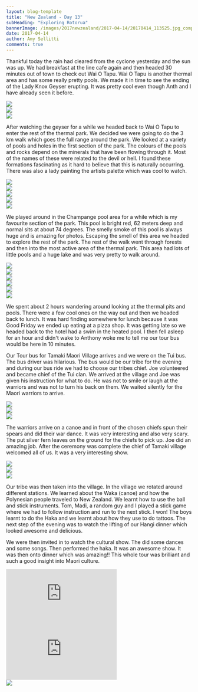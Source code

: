 ```yaml
---
layout: blog-template
title: "New Zealand - Day 13"
subHeading: "Exploring Rotorua"
bannerImage: /images/2017newzealand/2017-04-14/20170414_113525.jpg_compressed.JPEG
date: 2017-04-14
author: Amy Sellitti
comments: true
---
```


Thankful today the rain had cleared from the cyclone yesterday and the sun was up. We had breakfast at the line cafe again and then headed 30 minutes out of town to check out Wai O Tapu. Wai O Tapu is another thermal area and has some really pretty pools. We made it in time to see the ending of the Lady Knox Geyser erupting. It was pretty cool even though Anth and I have already seen it before. 

<div class="center-image"><img src="/images/2017newzealand/2017-04-14/20170414_103200.jpg_compressed.JPEG" /></div>
<div class="center-image"><img src="/images/2017newzealand/2017-04-14/DSC08312.JPG_compressed.JPEG" /></div>
<div class="center-image"><img src="/images/2017newzealand/2017-04-14/IMG_6838.JPG_compressed.JPEG" /></div>

After watching the geyser for a while we headed back to Wai O Tapu to enter the rest of the thermal park. We decided we were going to do the 3 km walk which goes the full range around the park. We looked at a variety of pools and holes in the first section of the park. The colours of the pools and rocks depend on the minerals that have been flowing through it.  Most of the names of these were related to the devil or hell. I found these formations fascinating as it hard to believe that this is naturally occurring. There was also a lady painting the artists palette which was cool to watch. 

<div class="center-image"><img src="/images/2017newzealand/2017-04-14/DSC08328.JPG_compressed - Copy.JPEG" /></div>
<div class="center-image"><img src="/images/2017newzealand/2017-04-14/IMG_6857.JPG_compressed.JPEG" /></div>
<div class="center-image"><img src="/images/2017newzealand/2017-04-14/IMG_6867.JPG_compressed.JPEG" /></div>
<div class="center-image"><img src="/images/2017newzealand/2017-04-14/IMG_6865.JPG_compressed.JPEG" /></div>
<div class="center-image"><img src="/images/2017newzealand/2017-04-14/IMG_6881.JPG_compressed.JPEG" /></div>

We played around in the Champange pool area for a while which is my favourite section of the park. This pool is bright red, 62 meters deep and normal sits at about 74 degrees. The smelly smoke of this pool is always huge and is amazing for photos. 
Escaping the smell of this area we headed to explore the rest of the park. The rest of the walk went through forests and then into the most active area of the thermal park. This area had lots of little pools and a huge lake and was very pretty to walk around. 

<div class="center-image"><img src="/images/2017newzealand/2017-04-14/IMG_6903.JPG_compressed.JPEG" /></div>
<div class="center-image"><img src="/images/2017newzealand/2017-04-14/IMG_6910.JPG_compressed.JPEG" /></div>
<div class="center-image"><img src="/images/2017newzealand/2017-04-14/IMG_6927.JPG_compressed.JPEG" /></div>
<div class="center-image"><img src="/images/2017newzealand/2017-04-14/IMG_6918.JPG_compressed.JPEG" /></div>
<div class="center-image"><img src="/images/2017newzealand/2017-04-14/DSC_8655.JPG_compressed.JPEG" /></div>
<div class="center-image"><img src="/images/2017newzealand/2017-04-14/DSC_8680.JPG_compressed.JPEG" /></div>

We spent about 2 hours wandering around looking at the thermal pits and pools. There were a few cool ones on the way out and then we headed back to lunch. 
It was hard finding somewhere for lunch because it was Good Friday we ended up eating at a pizza shop. It was getting late so we headed back to the hotel had a swim in the heated pool. I then fell asleep for an hour and didn't wake to Anthony woke me to tell me our tour bus would be here in 10 minutes.

Our Tour bus for Tamaki Maori Village arrives and we were on the Tui bus. The bus driver was hilarious. The bus would be our tribe for the evening and during our bus ride we had to choose our tribes chief. Joe volunteered and became chief of the Tui clan. We arrived at the village and Joe was given his instruction for what to do. He was not to smile or laugh at the warriors and was not to turn his back on them. We waited silently for the Maori warriors to arrive. 

<div class="center-image"><img src="/images/2017newzealand/2017-04-14/IMG_6941.JPG_compressed.JPEG" /></div>
<div class="center-image"><img src="/images/2017newzealand/2017-04-14/IMG_6946.JPG_compressed.JPEG" /></div>
<div class="center-image"><img src="/images/2017newzealand/2017-04-14/IMG_6952.JPG_compressed.JPEG" /></div>

The warriors arrive on a canoe and in front of the chosen chiefs spun their spears and did their war dance. It was very interesting and also very scary. The put silver fern leaves on the ground for the chiefs to pick up. Joe did an amazing job. After the ceremony was complete the chief of Tamaki village welcomed all of us. It was a very interesting show.

<div class="center-image"><img src="/images/2017newzealand/2017-04-14/DSC_8761.JPG_compressed.JPEG" /></div>
<div class="center-image"><img src="/images/2017newzealand/2017-04-14/IMG_6998.JPG_compressed.JPEG" /></div>
<div class="center-image"><img src="/" /></div>

Our tribe was then taken into the village. In the village we rotated around different stations. We learned about the Waka (canoe)
and how the Polynesian people traveled to New Zealand. We learnt how to use the ball and stick instruments. Tom, Madi, a random guy and I played a stick game where we had to follow instruction and run to the next stick.  I won! The boys learnt to do the Haka and we learnt about how they use to do tattoos. The next step of the evening was to watch the lifting of our Hangi dinner which looked awesome and delicious. 

We were then invited in to watch the cultural show. The did some dances and some songs. Then performed the haka. It was an awesome show. It was then onto dinner which was amazing!! This whole tour was brilliant and such a good insight into Maori culture. 

<div class="center-video"><iframe src="https://www.youtube.com/embed/JrlYQgf7X0M" frameborder="0" allowfullscreen></iframe></div>
<div class="center-video"><iframe src="https://www.youtube.com/embed/JrlYQgf7X0M" frameborder="0" allowfullscreen></iframe></div>
<div class="center-image"><img src="/images/2017newzealand/2017-04-14/20170414_194954.jpg_compressed.JPEG" /></div>

